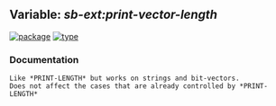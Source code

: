 ## Variable: ***sb-ext:*print-vector-length****
[![package](https://img.shields.io/badge/Package-SB--EXT-5f9ea0.svg?style=social&colorA=999999)](../) [![type](https://img.shields.io/badge/Type-Variable-5f9ea0.svg?style=social&colorA=999999)](../#variable) 
### Documentation
```
Like *PRINT-LENGTH* but works on strings and bit-vectors.
Does not affect the cases that are already controlled by *PRINT-LENGTH*
```
